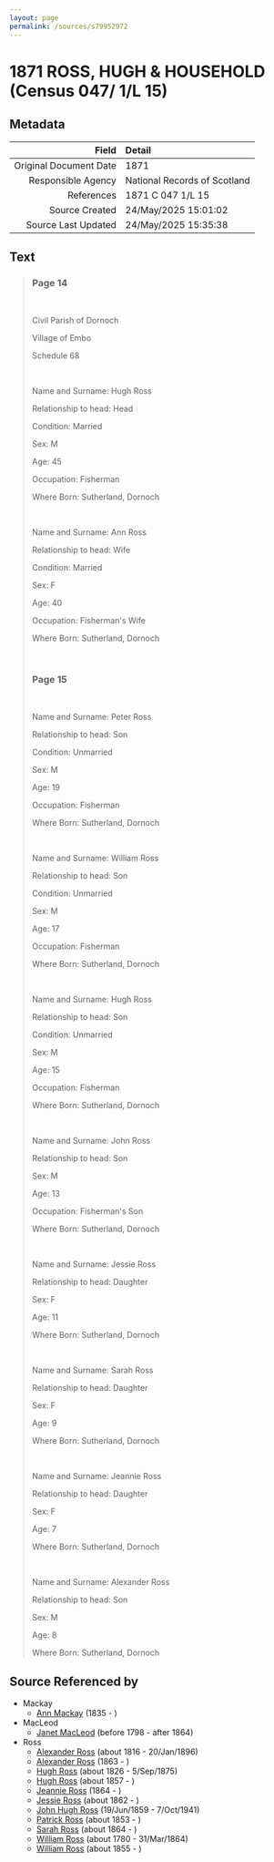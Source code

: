 ```yaml
---
layout: page
permalink: /sources/s79952972
---
```


# 1871 ROSS, HUGH & HOUSEHOLD (Census 047/ 1/L 15)

## Metadata

Field | Detail
---:|:---
Original Document Date | 1871
Responsible Agency | National Records of Scotland
References | 1871 C 047 1/L 15
Source Created | 24/May/2025 15:01:02
Source Last Updated | 24/May/2025 15:35:38

## Text

> ### Page 14
>
> <br/>
>
> Civil Parish of Dornoch
>
> Village of Embo
>
> Schedule 68
>
> <br/>
>
> Name and Surname: Hugh Ross
>
> Relationship to head: Head
>
> Condition: Married
>
> Sex: M
>
> Age: 45
>
> Occupation: Fisherman
>
> Where Born: Sutherland, Dornoch
>
> <br/>
>
> Name and Surname: Ann Ross
>
> Relationship to head: Wife
>
> Condition: Married
>
> Sex: F
>
> Age: 40
>
> Occupation: Fisherman's Wife
>
> Where Born: Sutherland, Dornoch
>
> <br/>
>
> ### Page 15
>
> <br/>
>
> Name and Surname:  Peter Ross
>
> Relationship to head: Son
>
> Condition: Unmarried
>
> Sex: M
>
> Age: 19
>
> Occupation: Fisherman
>
> Where Born: Sutherland, Dornoch
>
> <br/>
>
> Name and Surname:  William Ross
>
> Relationship to head: Son
>
> Condition: Unmarried
>
> Sex: M
>
> Age: 17
>
> Occupation: Fisherman
>
> Where Born: Sutherland, Dornoch
>
> <br/>
>
> Name and Surname:  Hugh Ross
>
> Relationship to head: Son
>
> Condition: Unmarried
>
> Sex: M
>
> Age: 15
>
> Occupation: Fisherman
>
> Where Born: Sutherland, Dornoch
>
> <br/>
>
> Name and Surname:  John Ross
>
> Relationship to head: Son
>
> Sex: M
>
> Age: 13
>
> Occupation: Fisherman's Son
>
> Where Born: Sutherland, Dornoch
>
> <br/>
>
> Name and Surname:  Jessie Ross
>
> Relationship to head: Daughter
>
> Sex: F
>
> Age: 11
>
> Where Born: Sutherland, Dornoch
>
> <br/>
>
> Name and Surname:  Sarah Ross
>
> Relationship to head: Daughter
>
> Sex: F
>
> Age: 9
>
> Where Born: Sutherland, Dornoch
>
> <br/>
>
> Name and Surname:  Jeannie Ross
>
> Relationship to head: Daughter
>
> Sex: F
>
> Age: 7
>
> Where Born: Sutherland, Dornoch
>
> <br/>
>
> Name and Surname:  Alexander Ross
>
> Relationship to head: Son
>
> Sex: M
>
> Age: 8
>
> Where Born: Sutherland, Dornoch
>

## Source Referenced by

* Mackay
  * [Ann Mackay](../people/@59598912@-ann-mackay-b1835-d.md) (1835 - )
* MacLeod
  * [Janet MacLeod](../people/@31854910@-janet-macleod-b1798-d1864.md) (before 1798 - after 1864)
* Ross
  * [Alexander Ross](../people/@81387900@-alexander-ross-b1816-d1896-1-20.md) (about 1816 - 20/Jan/1896)
  * [Alexander Ross](../people/@98834750@-alexander-ross-b1863-d.md) (1863 - )
  * [Hugh Ross](../people/@10594034@-hugh-ross-b1826-d1875-9-5.md) (about 1826 - 5/Sep/1875)
  * [Hugh Ross](../people/@33375290@-hugh-ross-b1857-d.md) (about 1857 - )
  * [Jeannie Ross](../people/@64098912@-jeannie-ross-b1864-d.md) (1864 - )
  * [Jessie Ross](../people/@34993752@-jessie-ross-b1862-d.md) (about 1862 - )
  * [John Hugh Ross](../people/@75057664@-john-hugh-ross-b1859-6-19-d1941-10-7.md) (19/Jun/1859 - 7/Oct/1941)
  * [Patrick Ross](../people/@62001920@-patrick-ross-b1853-d.md) (about 1853 - )
  * [Sarah Ross](../people/@84017554@-sarah-ross-b1864-d.md) (about 1864 - )
  * [William Ross](../people/@31822850@-william-ross-b1780-d1864-3-31.md) (about 1780 - 31/Mar/1864)
  * [William Ross](../people/@91623667@-william-ross-b1855-d.md) (about 1855 - )
